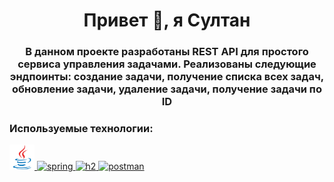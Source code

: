 <h1 align="center">Привет 👋, я Султан</h1>
<h3 align="center">В данном проекте разработаны REST API для простого сервиса управления задачами. Реализованы следующие эндпоинты: cоздание задачи, получение списка всех задач, обновление задачи, удаление задачи, получение задачи по ID</h3>

<h3 align="left">Используемые технологии:</h3>
<p align="left"> 
  <a href="https://www.java.com" target="_blank" rel="noreferrer"> 
    <img src="https://raw.githubusercontent.com/devicons/devicon/master/icons/java/java-original.svg" alt="java" width="40" height="40"/> 
  </a> 
  <a href="https://spring.io/" target="_blank" rel="noreferrer"> 
    <img src="https://www.vectorlogo.zone/logos/springio/springio-icon.svg" alt="spring" width="40" height="40"/> 
  </a> 
  <a href="https://www.h2database.com/html/main.html" target="_blank" rel="noreferrer"> 
    <img src="https://dbdb.io/db/h2" alt="h2" width="40" height="40"/> 
  </a> <a href="https://postman.com" target="_blank" rel="noreferrer"> 
    <img src="https://www.vectorlogo.zone/logos/getpostman/getpostman-icon.svg" alt="postman" width="40" height="40"/> 
  </a> 
</p>
